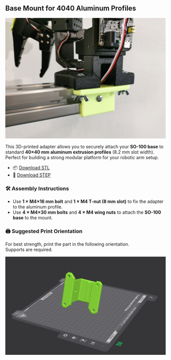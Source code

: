 ## Base Mount for 4040 Aluminum Profiles

<img src="../../media/4040_base_mount.jpg" width="600" />

This 3D-printed adapter allows you to securely attach your **SO-100 base** to standard **40×40 mm aluminum extrusion profiles** (8.2 mm slot width).  
Perfect for building a strong modular platform for your robotic arm setup.

- 📦 [Download STL](./stl/4040_base_mount.stl)  
- 📐 [Download STEP](./step/4040_base_mount.step)

### 🛠 Assembly Instructions

- Use **1 × M4×16 mm bolt** and **1 × M4 T-nut (8 mm slot)** to fix the adapter to the aluminum profile.  
- Use **4 × M4×30 mm bolts** and **4 × M4 wing nuts** to attach the **SO-100 base** to the mount.

### 🖨 Suggested Print Orientation

For best strength, print the part in the following orientation.  
Supports are required.

<img src="../../media/4040_base_mount_print_orientation.png" width="600" />
